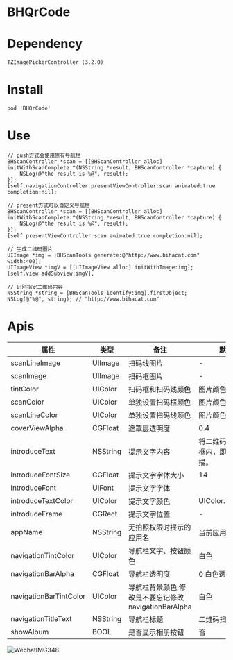 # BHQrCode

# Dependency
```
TZImagePickerController (3.2.0)
```

# Install
```
pod 'BHQrCode'
```

# Use

```
// push方式会使用原有导航栏
BHScanController *scan = [[BHScanController alloc] initWithScanComplete:^(NSString *result, BHScanController *capture) {
    NSLog(@"the result is %@", result);
}];
[self.navigationController presentViewController:scan animated:true completion:nil];
```

```
// present方式可以自定义导航栏
BHScanController *scan = [[BHScanController alloc] initWithScanComplete:^(NSString *result, BHScanController *capture) {
    NSLog(@"the result is %@", result);
}];
[self presentViewController:scan animated:true completion:nil];
```

```
// 生成二维码图片
UIImage *img = [BHScanTools generate:@"http://www.bihacat.com" width:400];
UIImageView *imgV = [[UIImageView alloc] initWithImage:img];
[self.view addSubview:imgV];
```

```
// 识别指定二维码内容
NSString *string = [BHScanTools identify:img].firstObject;
NSLog(@"%@", string); // "http://www.bihacat.com"
```

# Apis

|属性|类型|备注|默认值|
|---|---|---|---|
|scanLineImage|UIImage|扫码线图片|-|
|scanImage|UIImage|扫码框图片|-|
|tintColor|UIColor|扫码框和扫码线颜色|图片颜色|
|scanColor|UIColor|单独设置扫码框颜色|图片颜色
|scanLineColor|UIColor|单独设置扫码线颜色|图片颜色
|coverViewAlpha|CGFloat|遮罩层透明度|0.4|
|introduceText|NSString|提示文字内容|将二维码/条码放入框内，即可自动扫描。|
|introduceFontSize|CGFloat|提示文字字体大小|14|
|introduceFont|UIFont|提示文字字体||
|introduceTextColor|UIColor|提示文字颜色|UIColor.whiteColor|
|introduceFrame|CGRect|提示文字位置|-|
|appName|NSString|无拍照权限时提示的应用名|当前应用名|
|navigationTintColor|UIColor|导航栏文字、按钮颜色|白色|
|navigationBarAlpha|CGFloat|导航栏透明度|0 白色透明|
|navigationBarTintColor|UIColor|导航栏背景颜色,修改是不要忘记修改navigationBarAlpha|白色|
|navigationTitleText|NSString|导航栏标题|二维码扫描|
|showAlbum|BOOL|是否显示相册按钮|否|

![WechatIMG348](https://user-images.githubusercontent.com/38452321/55539406-250a8980-56f3-11e9-8e26-36c977c12e28.jpeg)
